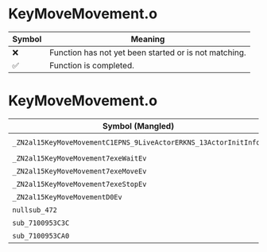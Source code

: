 # KeyMoveMovement.o
| Symbol | Meaning 
| ------------- | ------------- 
| :x: | Function has not yet been started or is not matching. 
| :white_check_mark: | Function is completed. 


# KeyMoveMovement.o
| Symbol (Mangled) | Symbol (Demangled) | Decompiled? |
| ------------- |  ------------- | ------------- |
| `_ZN2al15KeyMoveMovementC1EPNS_9LiveActorERKNS_13ActorInitInfoE` | `al::KeyMoveMovement::KeyMoveMovement(al::LiveActor *,al::ActorInitInfo const&)` | :x: |
| `_ZN2al15KeyMoveMovement7exeWaitEv` | `al::KeyMoveMovement::exeWait(void)` | :x: |
| `_ZN2al15KeyMoveMovement7exeMoveEv` | `al::KeyMoveMovement::exeMove(void)` | :x: |
| `_ZN2al15KeyMoveMovement7exeStopEv` | `al::KeyMoveMovement::exeStop(void)` | :x: |
| `_ZN2al15KeyMoveMovementD0Ev` | `al::KeyMoveMovement::~KeyMoveMovement()` | :x: |
| `nullsub_472` | `` | :x: |
| `sub_7100953C3C` | `` | :x: |
| `sub_7100953CA0` | `` | :x: |
